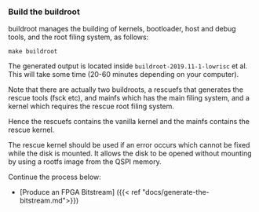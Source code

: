 ### Build the buildroot

buildroot manages the building of kernels, bootloader, host and debug tools, and the root filing system, as follows:

    make buildroot

The generated output is located inside `buildroot-2019.11-1-lowrisc` et al.
This will take some time (20-60 minutes depending on your computer).

Note that there are actually two buildroots, a rescuefs that generates the rescue tools (fsck etc),
and mainfs which has the main filing system, and a kernel which requires the rescue root filing system.

Hence the rescuefs contains the vanilla kernel and the mainfs contains the rescue kernel.

The rescue kernel should be used if an error occurs which cannot be fixed while the disk is mounted. It allows
the disk to be opened without mounting by using a rootfs image from the QSPI memory.

Continue the process below:

* [Produce an FPGA Bitstream] ({{< ref "docs/generate-the-bitstream.md">}})
